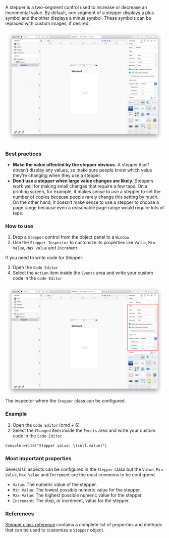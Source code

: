 A stepper is a two-segment control used to increase or decrease an incremental value. By default, one segment of a stepper displays a plus symbol and the other displays a minus symbol. These symbols can be replaced with custom images, if desired.

![Stepper](../images/creo/stepper1.png)

### Best practices
* **Make the value affected by the stepper obvious.** A stepper itself doesn’t display any values, so make sure people know which value they’re changing when they use a stepper.
* **Don’t use a stepper when large value changes are likely.** Steppers work well for making small changes that require a few taps. On a printing screen, for example, it makes sense to use a stepper to set the number of copies because people rarely change this setting by much. On the other hand, it doesn’t make sense to use a stepper to choose a page range because even a reasonable page range would require lots of taps.

### How to use
1. Drop a `Stepper` control from the object panel to a `Window`
2. Use the `Stepper Inspector` to customize its properties like `Value`, `Min Value`, `Max Value` and `Increment`

If you need to write code for Stepper:

3. Open the `Code Editor`
4. Select the `Action` item inside the `Events` area and write your custom code in the `Code Editor`

![`Stepper` inspector](../images/creo/stepper2.png)
The inspector where the `Stepper` class can be configured.

### Example
1. Open the `Code Editor` (cmd + 6)
2. Select the `Changed` item inside the `Events` area and write your custom code in the `Code Editor`
```
Console.write("Stepper value: \(self.value)")
```

### Most important properties
Several UI aspects can be configured in the `Stepper` class but the `Value`, `Min Value`, `Max Value` and `Increment` are the most commons to be configured.
- `Value`: The numeric value of the stepper.
- `Min Value`: The lowest possible numeric value for the stepper.
- `Max Value`: The highest possible numeric value for the stepper.
- `Increment`: The step, or increment, value for the stepper.

### References
[Stepper class reference](../classes/Stepper.html) contains a complete list of properties and methods that can be used to customize a `Stepper` object.
